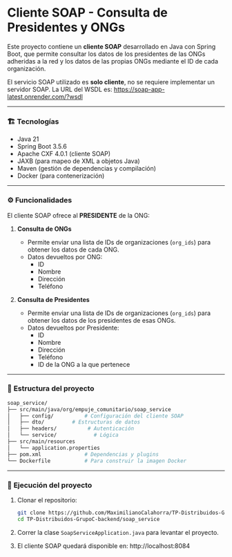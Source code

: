 # **Cliente SOAP - Consulta de Presidentes y ONGs**

Este proyecto contiene un **cliente SOAP** desarrollado en Java con Spring Boot, que permite consultar los datos de los presidentes de las ONGs adheridas a la red y los datos de las propias ONGs mediante el ID de cada organización.

El servicio SOAP utilizado es **solo cliente**, no se requiere implementar un servidor SOAP. La URL del WSDL es: https://soap-app-latest.onrender.com/?wsdl

---

### 🏗️ **Tecnologías**

- Java 21
- Spring Boot 3.5.6
- Apache CXF 4.0.1 (cliente SOAP)
- JAXB (para mapeo de XML a objetos Java)
- Maven (gestión de dependencias y compilación)
- Docker (para contenerización)

---

### ⚙️ **Funcionalidades**

El cliente SOAP ofrece al **PRESIDENTE** de la ONG:

1. **Consulta de ONGs**
   - Permite enviar una lista de IDs de organizaciones (`org_ids`) para obtener los datos de cada ONG.
   - Datos devueltos por ONG:
     - ID
     - Nombre
     - Dirección
     - Teléfono

2. **Consulta de Presidentes**
   - Permite enviar una lista de IDs de organizaciones (`org_ids`) para obtener los datos de los presidentes de esas ONGs.
   - Datos devueltos por Presidente:
     - ID
     - Nombre
     - Dirección
     - Teléfono
     - ID de la ONG a la que pertenece

---

### 🧱 **Estructura del proyecto**

```bash
soap_service/
├── src/main/java/org/empuje_comunitario/soap_service
│   ├── config/          # Configuración del cliente SOAP
│   ├── dto/         # Estructuras de datos
│   ├── headers/          # Autenticación
│   └── service/            # Lógica
├── src/main/resources
│   └── application.properties
├── pom.xml              # Dependencias y plugins
└── Dockerfile           # Para construir la imagen Docker
```

---

### 🚀 **Ejecución del proyecto**

1. Clonar el repositorio:

    ```bash
    git clone https://github.com/MaximilianoCalahorra/TP-Distribuidos-GrupoC-backend
    cd TP-Distribuidos-GrupoC-backend/soap_service
    ```

2. Correr la clase ```SoapServiceApplication.java``` para levantar el proyecto.

4. El cliente SOAP quedará disponible en: http://localhost:8084
